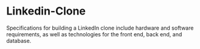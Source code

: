 # Linkedin-Clone
Specifications for building a LinkedIn clone include hardware and software requirements, as well as technologies for the front end, back end, and database.
